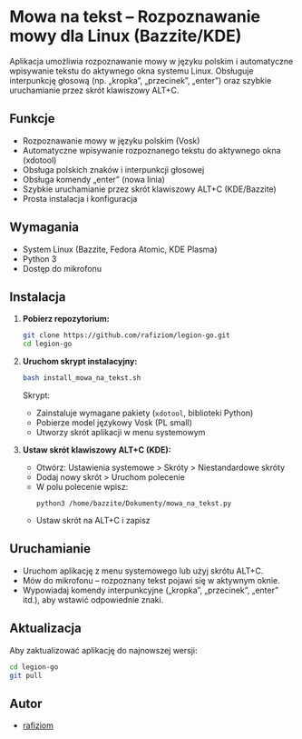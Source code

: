 # Mowa na tekst – Rozpoznawanie mowy dla Linux (Bazzite/KDE)

Aplikacja umożliwia rozpoznawanie mowy w języku polskim i automatyczne wpisywanie tekstu do aktywnego okna systemu Linux. Obsługuje interpunkcję głosową (np. „kropka”, „przecinek”, „enter”) oraz szybkie uruchamianie przez skrót klawiszowy ALT+C.

## Funkcje

- Rozpoznawanie mowy w języku polskim (Vosk)
- Automatyczne wpisywanie rozpoznanego tekstu do aktywnego okna (xdotool)
- Obsługa polskich znaków i interpunkcji głosowej
- Obsługa komendy „enter” (nowa linia)
- Szybkie uruchamianie przez skrót klawiszowy ALT+C (KDE/Bazzite)
- Prosta instalacja i konfiguracja

## Wymagania

- System Linux (Bazzite, Fedora Atomic, KDE Plasma)
- Python 3
- Dostęp do mikrofonu

## Instalacja

1. **Pobierz repozytorium:**
   ```sh
   git clone https://github.com/rafiziom/legion-go.git
   cd legion-go
   ```

2. **Uruchom skrypt instalacyjny:**
   ```sh
   bash install_mowa_na_tekst.sh
   ```
   Skrypt:
   - Zainstaluje wymagane pakiety (`xdotool`, biblioteki Python)
   - Pobierze model językowy Vosk (PL small)
   - Utworzy skrót aplikacji w menu systemowym

3. **Ustaw skrót klawiszowy ALT+C (KDE):**
   - Otwórz: Ustawienia systemowe > Skróty > Niestandardowe skróty
   - Dodaj nowy skrót > Uruchom polecenie
   - W polu polecenie wpisz:
     ```
     python3 /home/bazzite/Dokumenty/mowa_na_tekst.py
     ```
   - Ustaw skrót na ALT+C i zapisz

## Uruchamianie

- Uruchom aplikację z menu systemowego lub użyj skrótu ALT+C.
- Mów do mikrofonu – rozpoznany tekst pojawi się w aktywnym oknie.
- Wypowiadaj komendy interpunkcyjne („kropka”, „przecinek”, „enter” itd.), aby wstawić odpowiednie znaki.

## Aktualizacja

Aby zaktualizować aplikację do najnowszej wersji:
```sh
cd legion-go
git pull
```

## Autor

- [rafiziom](https://github.com/rafiziom)
